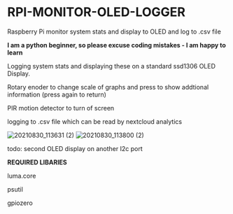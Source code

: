 # RPI-MONITOR-OLED-LOGGER
Raspberry Pi monitor system stats and display to OLED and log to .csv file

**I am a python beginner, so please excuse coding mistakes - I am happy to learn**

Logging system stats and displaying these on a standard ssd1306 OLED Display.

Rotary enoder to change scale of graphs and press to show addtional information (press again to return)

PIR motion detector to turn of screen

logging to .csv file which can be read by nextcloud analytics 

![20210830_113631 (2)](https://user-images.githubusercontent.com/86124810/131321394-06b4057e-8540-45cb-8135-ff04303d849a.jpg)
![20210830_113800 (2)](https://user-images.githubusercontent.com/86124810/131321424-e9cf35bd-c79c-491b-a09a-e1b805cc6496.jpg)



todo:
second OLED display on another I2c port

**REQUIRED LIBARIES**

luma.core

psutil

gpiozero
